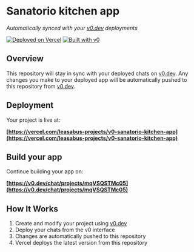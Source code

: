 # Sanatorio kitchen app

*Automatically synced with your [v0.dev](https://v0.dev) deployments*

[![Deployed on Vercel](https://img.shields.io/badge/Deployed%20on-Vercel-black?style=for-the-badge&logo=vercel)](https://vercel.com/leasabus-projects/v0-sanatorio-kitchen-app)
[![Built with v0](https://img.shields.io/badge/Built%20with-v0.dev-black?style=for-the-badge)](https://v0.dev/chat/projects/mqVSQSTMc05)

## Overview

This repository will stay in sync with your deployed chats on [v0.dev](https://v0.dev).
Any changes you make to your deployed app will be automatically pushed to this repository from [v0.dev](https://v0.dev).

## Deployment

Your project is live at:

**[https://vercel.com/leasabus-projects/v0-sanatorio-kitchen-app](https://vercel.com/leasabus-projects/v0-sanatorio-kitchen-app)**

## Build your app

Continue building your app on:

**[https://v0.dev/chat/projects/mqVSQSTMc05](https://v0.dev/chat/projects/mqVSQSTMc05)**

## How It Works

1. Create and modify your project using [v0.dev](https://v0.dev)
2. Deploy your chats from the v0 interface
3. Changes are automatically pushed to this repository
4. Vercel deploys the latest version from this repository